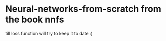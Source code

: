 # Neural-networks-from-scratch from the book nnfs 
till loss function
will try to keep it to date :)
